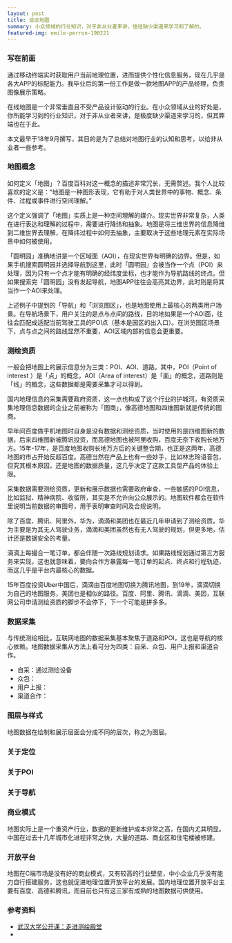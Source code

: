 ```yaml
---
layout: post
title: 谈谈地图
summary: 小众领域的行业知识，对于非从业者来讲，往往缺少渠道来学习和了解的。
featured-img: emile-perron-190221
---
```

### 写在前面

通过移动终端实时获取用户当前地理位置，进而提供个性化信息服务，现在几乎是各大APP的标配能力。我毕业后的第一份工作是做一款地图APP的产品经理，负责图像展示策略。

在线地图是一个非常垂直且不受产品设计驱动的行业。在小众领域从业的好处是，你所能学习到的行业知识，对于非从业者来讲，是极度缺少渠道来学习的，但其弊端也在于此。

本文最早于18年9月撰写，其目的是为了总结对地图行业的认知和思考，以给非从业者一些参考。

### 地图概念

如何定义「地图」？百度百科对这一概念的描述非常冗长，无需赘述。我个人比较喜欢的定义是：“地图是一种图形表现，它有助于对人类世界中的事物、概念、条件、过程或事件进行空间理解。”

这个定义强调了「地图」实质上是一种空间理解的媒介。现实世界非常复杂，人类在进行表达和理解的过程中，需要进行降纬和抽象。地图是将三维世界的信息降维到二维世界去理解，在降纬过程中如何去抽象，主要取决于这些地理元素在实际场景中如何被使用。

「圆明园」准确地讲是一个区域面（AOI），在现实世界有明确的边界。但是，如果手机搜索圆明园并选择导航到这里，此时「圆明园」会被当作一个点（POI）来处理，因为只有一个点才能有明确的经纬度坐标，也才能作为导航路线的终点。但如果搜索完「圆明园」没有发起导航，地图APP往往会高亮其边界，此时则是将其当作一个AOI来处理。

上述例子中提到的「导航」和「浏览图区」，也是地图使用上最核心的两类用户场景。在导航场景下，用户关注的是点与点间的路线，目的地如果是一个AOI面，往往会匹配成适配当前驾驶工具的POI点（基本是园区的出入口）。在浏览图区场景下，点与点之间的路线显然不重要，AOI区域内部的信息会更重要。


### 测绘资质

一般会把地图上的展示信息分为三类：POI、AOI、道路。其中，POI（Point of interest ）是「点」的概念，AOI（Area of interest）是「面」的概念，道路则是「线」的概念，这些数据都是需要采集才可以得到。 

国内地理信息的采集需要政府资质，这一点也构成了这个行业的护城河。有资质采集地理信息数据的企业之前被称为「图商」，像高德地图和四维图新就是传统的图商。

早年间百度做手机地图时自身是没有数据和测绘资质，当时使用的是四维图新的数据，后来四维图新被腾讯投资，而高德地图也被阿里收购，百度无奈下收购长地万方。15年-17年，是百度地图收购长地万方后的关键整合期，也正是这两年，高德地图的市占开始反超百度。高德当然在产品上也有一些妙手，比如林志玲语音包，但究其根本原因，还是地图的数据质量，这几乎决定了这款工具型产品的体验上限。

采集数据需要测绘资质，更新和展示数据也需要政府审查，一些敏感的POI信息，比如监狱、精神病院、收留所，其实是不允许向公众展示的。地图软件都会在软件里说明当前数据的审图号，用于表明审查时间及合规说明。

除了百度、腾讯、阿里外，华为，滴滴和美团也在最近几年申请到了测绘资质。华为主要是为其无人驾驶业务，滴滴和美团虽然也有无人驾驶的规划，但更多地，估计还是数据安全的考量。

滴滴上每撮合一笔订单，都会伴随一次路线规划请求。如果路线规划通过第三方服务来实现，这也就意味着，要向合作方暴露每一笔订单的起点、终点和行程轨迹，而这几乎是平台内最核心的数据。

15年百度投资Uber中国后，滴滴由百度地图切换为腾讯地图，到19年，滴滴切换为自己的地图服务，美团也是相似的路径。百度、阿里、腾讯、滴滴、美团，互联网公司申请测绘资质的脚步不会停下，下一个可能是拼多多。


### 数据采集

与传统测绘相比，互联网地图的数据采集基本聚焦于道路和POI，这也是导航的核心依赖。地图数据采集从方法上看可分为四类：自采、众包、用户上报和渠道合作。
* 自采：通过测绘设备
* 众包：
* 用户上报：
* 渠道合作：


### 图层与样式

地图数据在绘制和展示层面会分成不同的层次，称之为图层。


### 关于定位



### 关于POI


### 关于导航


### 商业模式

地图实际上是一个重资产行业，数据的更新维护成本非常之高，在国内尤其明显。中国在过去十几年城市化进程非常之快，大量的道路、商业区和住宅楼被修建。

### 开放平台

地图在C端市场是没有好的商业模式，又有较高的行业壁垒，中小企业几乎没有能力自行搭建服务，这也就促进地理位置开放平台的发展。国内地理位置开放平台主要有百度、高德和腾讯，而目前也只有这三家有成熟的地图数据可供使用。



### 参考资料

* [武汉大学公开课：走进测绘殿堂](https://open.163.com/newview/movie/courseintro?newurl=%2Fspecial%2Fcuvocw%2Fcehuidiantang.html)
* 






